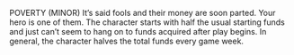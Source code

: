 POVERTY (MINOR)
It’s said fools and their money are soon parted. Your hero is one of them. The character starts with half the usual starting funds and just can’t seem to hang on to funds acquired after play begins. In general, the character halves the total funds every game week.
